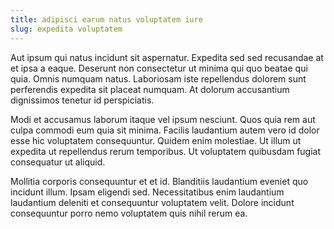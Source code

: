 ```yaml
---
title: adipisci earum natus voluptatem iure
slug: expedita voluptatem
---
```


Aut ipsum qui natus incidunt sit aspernatur. Expedita sed sed recusandae at et ipsa a eaque. Deserunt non consectetur ut minima qui quo beatae qui quia. Omnis numquam natus. Laboriosam iste repellendus dolorem sunt perferendis expedita sit placeat numquam. At dolorum accusantium dignissimos tenetur id perspiciatis.

Modi et accusamus laborum itaque vel ipsum nesciunt. Quos quia rem aut culpa commodi eum quia sit minima. Facilis laudantium autem vero id dolor esse hic voluptatem consequuntur. Quidem enim molestiae. Ut illum ut expedita ut repellendus rerum temporibus. Ut voluptatem quibusdam fugiat consequatur ut aliquid.

Mollitia corporis consequuntur et et id. Blanditiis laudantium eveniet quo incidunt illum. Ipsam eligendi sed. Necessitatibus enim laudantium laudantium deleniti et consequuntur voluptatem velit. Dolore incidunt consequuntur porro nemo voluptatem quis nihil rerum ea.
